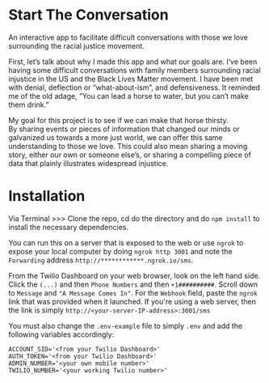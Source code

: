 # Start The Conversation
An interactive app to facilitate difficult conversations with those we love surrounding the racial justice movement.

First, let’s talk about why I made this app and what our goals are.  I’ve been having some difficult conversations with family members surrounding racial injustice in the US and the Black Lives Matter movement.  I have been met with denial, deflection or “what-about-ism”, and defensiveness.  It reminded me of the old adage, ”You can lead a horse to water, but you can’t make them drink.”  

My goal for this project is to see if we can make that horse thirsty.  
By sharing events or pieces of information that changed our minds or galvanized us towards a more just world, we can offer this same understanding to those we love.  This could also mean sharing a moving story, either our own or someone else’s, or sharing a compelling piece of data that plainly illustrates widespread injustice.

# Installation 
Via Terminal >>> Clone the repo, cd do the directory and do `npm install` to install the necessary dependencies.  

You can run this on a server that is exposed to the web or use `ngrok` to expose your local computer by doing `ngrok http 3001` and note the `Forwarding` address `http://************.ngrok.io/sms`. 

From the Twilio Dashboard on your web browser, look on the left hand side.  Click the `(...)` and then `Phone Numbers` and then `+1##########`.  Scroll down to `Message` and `"A Message Comes In"`.  For the `Webhook` field, paste the `ngrok` link that was provided when it launched.  If you're using a web server, then the link is simply `http://<your-server-IP-address>:3001/sms`

You must also change the `.env-example` file to simply `.env` and add the following variables accordingly:
```
ACCOUNT_SID='<from your Twilio Dashboard>'
AUTH_TOKEN='<from your Twilio Dashboard>'
ADMIN_NUMBER='<your own mobile number>'
TWILIO_NUMBER='<your working Twilio number>'
```
